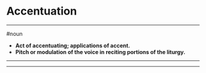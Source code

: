 # Accentuation
---
#noun
- **Act of accentuating; applications of accent.**
- **Pitch or modulation of the voice in reciting portions of the liturgy.**
---
---
